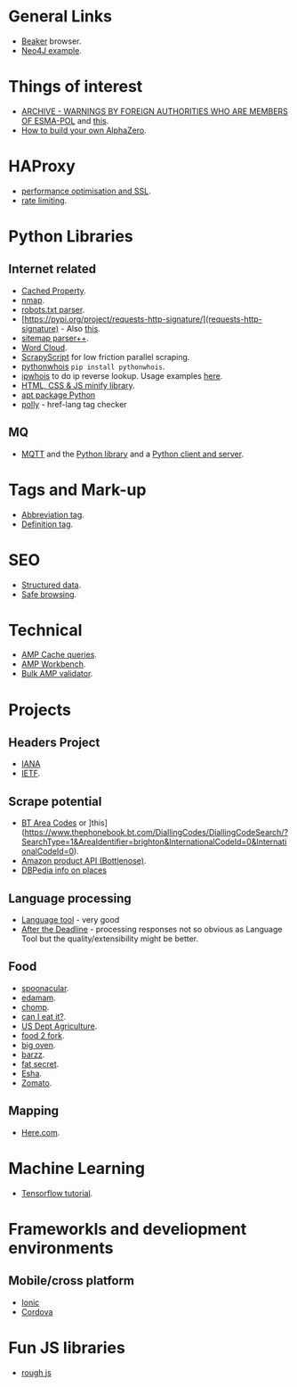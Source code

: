 # General Links
* [Beaker](https://beakerbrowser.com/docs/guides/) browser.
* [Neo4J example](https://www.preining.info/blog/2018/05/analysing-debian-packages-with-neo4j-part-3-getting-data-from-udd-into-neo4j/).

# Things of interest
* [ARCHIVE - WARNINGS BY FOREIGN AUTHORITIES WHO ARE MEMBERS OF ESMA-POL](https://www.fsma.be/en/archive-warnings-foreign-authorities-who-are-members-esma-pol) and [this](https://www.cysec.gov.cy/en-GB/complaints/non-approved-domains/).
* [How to build your own AlphaZero](https://medium.com/applied-data-science/how-to-build-your-own-alphazero-ai-using-python-and-keras-7f664945c188).

# HAProxy
* [performance optimisation and SSL](https://nordisch.org/posts/haproxy-speeding-up-ssl/).
* [rate limiting](https://medium.com/faun/understanding-rate-limiting-on-haproxy-b0cf500310b1).

# Python Libraries
## Internet related
* [Cached Property](https://pypi.org/project/cached-property/).
* [nmap](https://xael.org/pages/python-nmap-en.html).
* [robots.txt parser](https://docs.python.org/2/library/robotparser.html).
* [https://pypi.org/project/requests-http-signature/](requests-http-signature) - Also [this](https://tools.ietf.org/html/draft-cavage-http-signatures-10).
* [sitemap parser++](https://github.com/berkmancenter/mediacloud-ultimate_sitemap_parser).
* [Word Cloud](https://github.com/amueller/word_cloud).
* [ScrapyScript](https://github.com/jschnurr/scrapyscript) for low friction parallel scraping.
* [pythonwhois](https://github.com/joepie91/python-whois) `pip install pythonwhois`.
* [ipwhois](https://github.com/secynic/ipwhois) to do ip reverse lookup. Usage examples [here](https://ipwhois.readthedocs.io/en/latest/RDAP.html#basic-usage).
* [HTML, CSS & JS minify library](https://github.com/juancarlospaco/css-html-js-minify#css-html-js-minify).
* [apt package Python](https://www.nylas.com/blog/packaging-deploying-python/)
* [polly](https://github.com/Brainlabs-Digital/polly) - href-lang tag checker
## MQ
* [MQTT](http://mqtt.org/) and the [Python library](https://pypi.org/project/paho-mqtt/) and a [Python client and server](https://github.com/beerfactory/hbmqtt/tree/master/docs).


# Tags and Mark-up 
* [Abbreviation tag](https://www.w3schools.com/tags/tag_abbr.asp).
* [Definition tag](https://www.w3schools.com/tags/tag_dfn.asp).


# SEO
* [Structured data](https://developers.google.com/search/docs/guides/sd-policies).
* [Safe browsing](https://transparencyreport.google.com/safe-browsing/search).

# Technical
* [AMP Cache queries](https://developers.google.com/amp/cache/update-cache).
* [AMP Workbench](http://ampbench.appspot.com/validate?url=http://example.com).
* [Bulk AMP validator](https://gist.github.com/pshapiro/bca29598a38b09a332b1af2f979a6cf2).


# Projects

## Headers Project
* [IANA](https://www.iana.org/assignments/message-headers/message-headers.xhtml)
* [IETF](https://tools.ietf.org/html/rfc7235).

## Scrape potential
* [BT Area Codes](https://www.thephonebook.bt.com/DiallingCodes/UkAreaCodeSearch/?AreaIdentifier=017) or ]this](https://www.thephonebook.bt.com/DiallingCodes/DiallingCodeSearch/?SearchType=1&AreaIdentifier=brighton&InternationalCodeId=0&InternationalCodeId=0).
* [Amazon product API (Bottlenose)](https://github.com/lionheart/bottlenose).
* [DBPedia info on places](http://dbpedia.org/data3/Settlement.json)

## Language processing
* [Language tool](https://languagetool.org/http-api/swagger-ui/#!/default/get_languages) - very good
* [After the Deadline](https://open.afterthedeadline.com/) - processing responses not so obvious as Language Tool but the quality/extensibility might be better.

## Food
* [spoonacular](https://spoonacular.com/food-api).
* [edamam](https://developer.edamam.com/edamam-nutrition-api).
* [chomp](https://chompthis.com/api/).
* [can I eat it?](http://canieatit.co.uk/product-and-barcode-api/).
* [US Dept Agriculture](https://www.nal.usda.gov/).
* [food 2 fork](https://www.food2fork.com/about/api).
* [big oven](http://api2.bigoven.com/).
* [barzz](https://www.barzz.net/api.php).
* [fat secret](https://platform.fatsecret.com/).
* [Esha](https://www.esha.com/products/nutrition-database-api/).
* [Zomato](https://developers.zomato.com/).


## Mapping
* [Here.com](https://developer.here.com/documentation/maps/topics/overview.html#overview__modules).

# Machine Learning
* [Tensorflow tutorial](https://developers.google.com/machine-learning/crash-course/first-steps-with-tensorflow/video-lecture).

# Frameworkls and develiopment environments
## Mobile/cross platform
* [Ionic](https://ionicframework.com/studio)
* [Cordova](https://cordova.apache.org/)

# Fun JS libraries
* [rough js](https://roughjs.com/)
